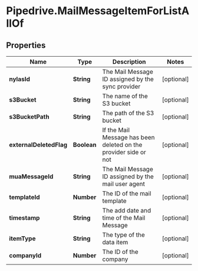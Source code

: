 # Pipedrive.MailMessageItemForListAllOf

## Properties

Name | Type | Description | Notes
------------ | ------------- | ------------- | -------------
**nylasId** | **String** | The Mail Message ID assigned by the sync provider | [optional] 
**s3Bucket** | **String** | The name of the S3 bucket | [optional] 
**s3BucketPath** | **String** | The path of the S3 bucket | [optional] 
**externalDeletedFlag** | **Boolean** | If the Mail Message has been deleted on the provider side or not | [optional] 
**muaMessageId** | **String** | The Mail Message ID assigned by the mail user agent | [optional] 
**templateId** | **Number** | The ID of the mail template | [optional] 
**timestamp** | **String** | The add date and time of the Mail Message | [optional] 
**itemType** | **String** | The type of the data item | [optional] 
**companyId** | **Number** | The ID of the company | [optional] 


